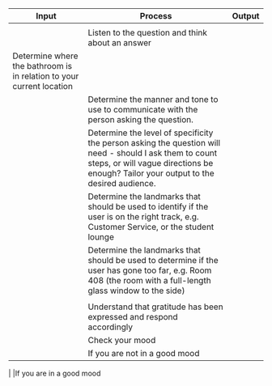 
|Input              |Process                                 |Output                                               |
|-------------------|----------------------------------------|-----------------------------------------------------|
|                   |                                        |                                       |
|                   |  Listen to the question and think about an answer|                            	|
|                   Determine where the bathroom is in relation to your current location	
                    | Determine the manner and tone to use to communicate with the person asking the question.	
                     |Determine the level of specificity the person asking the question will need - should I ask them to count steps, or will vague directions be enough? Tailor your output to the desired audience.	
                    | Determine the landmarks that should be used to identify if the user is on the right track, e.g. Customer Service, or the student lounge	
                    | Determine the landmarks that should be used to determine if the user has gone too far, e.g. Room 408 (the room with a full-length glass window to the side)                     
|                   |                                        |                                        |
                     |Understand that gratitude has been expressed and respond accordingly	
                    | Check your mood	
                    |If you are not in a good mood|
                     
 |                   |If you are in a good mood
